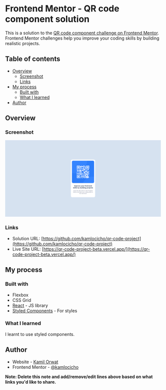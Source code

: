 # Frontend Mentor - QR code component solution

This is a solution to the [QR code component challenge on Frontend Mentor](https://www.frontendmentor.io/challenges/qr-code-component-iux_sIO_H). Frontend Mentor challenges help you improve your coding skills by building realistic projects. 

## Table of contents

- [Overview](#overview)
  - [Screenshot](#screenshot)
  - [Links](#links)
- [My process](#my-process)
  - [Built with](#built-with)
  - [What I learned](#what-i-learned)
- [Author](#author)


## Overview

### Screenshot

![](./screenshot.jpg)
### Links

- Solution URL: [https://github.com/kamlocicho/qr-code-project](https://github.com/kamlocicho/qr-code-project)
- Live Site URL: [https://qr-code-project-beta.vercel.app/](https://qr-code-project-beta.vercel.app/)

## My process

### Built with

- Flexbox
- CSS Grid
- [React](https://reactjs.org/) - JS library
- [Styled Components](https://styled-components.com/) - For styles
### What I learned

I learnt to use styled components.

## Author

- Website - [Kamil Orwat](https://github.com/kamlocicho)
- Frontend Mentor - [@kamlocicho](https://www.frontendmentor.io/profile/kamlocicho)

**Note: Delete this note and add/remove/edit lines above based on what links you'd like to share.**
